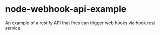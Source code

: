 # node-webhook-api-example
An example of a restify API that fires can trigger web hooks via hook.rest service

